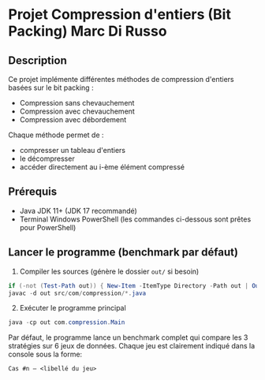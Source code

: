 # Projet Compression d'entiers (Bit Packing) Marc Di Russo

## Description
Ce projet implémente différentes méthodes de compression d'entiers basées sur le bit packing :
- Compression sans chevauchement
- Compression avec chevauchement
- Compression avec débordement

Chaque méthode permet de :
- compresser un tableau d'entiers
- le décompresser
- accéder directement au i-ème élément compressé

## Prérequis
- Java JDK 11+ (JDK 17 recommandé)
- Terminal Windows PowerShell (les commandes ci-dessous sont prêtes pour PowerShell)

## Lancer le programme (benchmark par défaut)
1) Compiler les sources (génère le dossier `out/` si besoin)
```powershell
if (-not (Test-Path out)) { New-Item -ItemType Directory -Path out | Out-Null }
javac -d out src/com/compression/*.java
```

2) Exécuter le programme principal
```powershell
java -cp out com.compression.Main
```

Par défaut, le programme lance un benchmark complet qui compare les 3 stratégies sur 6 jeux de données. Chaque jeu est clairement indiqué dans la console sous la forme:
```
Cas #n — <libellé du jeu>
```
